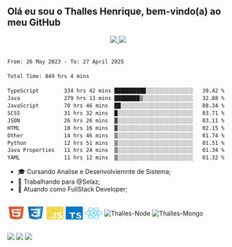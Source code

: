 ## Olá eu sou o Thalles Henrique, bem-vindo(a) ao meu GitHub

<div align="center">
  <a href="https://github.com/Thalles-HsA">
  <img height="180em" src="https://github-readme-stats.vercel.app/api?username=Thalles-HsA&show_icons=true&theme=radical&include_all_commits=true&count_private=true"/>
  <img height="180em" src="https://github-readme-stats.vercel.app/api/top-langs/?username=Thalles-HsA&exclude_repo=github-readme-stats,Pong,Freeway-JS&langs_count=5&theme=radical"/>
</div><br>
  
  <!--START_SECTION:waka-->

```txt
From: 26 May 2023 - To: 27 April 2025

Total Time: 849 hrs 4 mins

TypeScript        334 hrs 42 mins ██████████░░░░░░░░░░░░░░░   39.42 %
Java              279 hrs 13 mins ████████▒░░░░░░░░░░░░░░░░   32.88 %
JavaScript        70 hrs 46 mins  ██░░░░░░░░░░░░░░░░░░░░░░░   08.34 %
SCSS              31 hrs 32 mins  █░░░░░░░░░░░░░░░░░░░░░░░░   03.71 %
JSON              26 hrs 26 mins  ▓░░░░░░░░░░░░░░░░░░░░░░░░   03.11 %
HTML              18 hrs 16 mins  ▓░░░░░░░░░░░░░░░░░░░░░░░░   02.15 %
Other             14 hrs 46 mins  ▒░░░░░░░░░░░░░░░░░░░░░░░░   01.74 %
Python            12 hrs 51 mins  ▒░░░░░░░░░░░░░░░░░░░░░░░░   01.51 %
Java Properties   11 hrs 24 mins  ▒░░░░░░░░░░░░░░░░░░░░░░░░   01.34 %
YAML              11 hrs 12 mins  ▒░░░░░░░░░░░░░░░░░░░░░░░░   01.32 %
```

<!--END_SECTION:waka-->

  - 🎓 Cursando Analise e Desenvolviemnte de Sistema;
  - 🌱 Trabalhando para @Selaz;
  - 🎯 Atuando como FullStack Developer;
 
<div style="display: inline_block"><br>
  <img align="center" alt="Thalles-HTML" height="30" width="40" src="https://raw.githubusercontent.com/devicons/devicon/master/icons/html5/html5-original.svg">
  <img align="center" alt="Thalles-CSS" height="30" width="40" src="https://raw.githubusercontent.com/devicons/devicon/master/icons/css3/css3-original.svg">
  <img align="center" alt="Thalles-Js" height="30" width="40" src="https://raw.githubusercontent.com/devicons/devicon/master/icons/javascript/javascript-plain.svg">
  <img align="center" alt="Thalles-Ts" height="30" width="40" src="https://raw.githubusercontent.com/devicons/devicon/master/icons/typescript/typescript-plain.svg">
  <img align="center" alt="Thalles-React" height="30" width="40" src="https://raw.githubusercontent.com/devicons/devicon/master/icons/react/react-original.svg">
  <img align="center" alt="Thalles-Node" height="30" width="40" src="https://cdn.jsdelivr.net/gh/devicons/devicon/icons/nodejs/nodejs-original.svg" />
  <img align="center" alt="Thalles-Mongo" height="30" width="40" src="https://cdn.jsdelivr.net/gh/devicons/devicon/icons/mongodb/mongodb-original.svg" />
  
</div>

 ##
  
<div>
  <a href="https://www.linkedin.com/in/thalles-hsa" target="_blank"><img src="https://img.shields.io/badge/-LinkedIn-%230077B5?style=for-the-badge&logo=linkedin&logoColor=white" target="_blank"></a> 
  <a href="https://instagram.com/thalleshsa" target="_blank"><img src="https://img.shields.io/badge/-Instagram-%23E4405F?style=for-the-badge&logo=instagram&logoColor=white" target="_blank"></a>
  <a href = "mailto:thsa.henrique@gmail.com"><img src="https://img.shields.io/badge/-Gmail-%23333?style=for-the-badge&logo=gmail&logoColor=white" target="_blank"></a>
   
</div>
